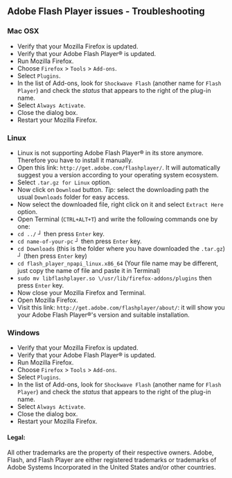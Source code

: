 ## Adobe Flash Player issues - Troubleshooting

### Mac OSX
* Verify that your Mozilla Firefox is updated.
* Verify that your Adobe Flash Player® is updated.
* Run Mozilla Firefox.
* Choose `Firefox` > `Tools` > `Add-ons`.
* Select `Plugins`.
* In the list of Add-ons, look for `Shockwave Flash` (another name for `Flash Player`) and check the _status_ that appears to the right of the plug-in name.
* Select `Always Activate`.
* Close the dialog box.
* Restart your Mozilla Firefox.

### Linux
* Linux is not supporting Adobe Flash Player® in its store anymore. Therefore you have to install it manually.
* Open this link: `http://get.adobe.com/flashplayer/`. It will automatically suggest you a version according to your operating system ecosystem.
* Select `.tar.gz for Linux` option.
* Now click on `Download` button. _Tip:_ select the downloading path the usual `Downloads` folder for easy access.
* Now select the downloaded file, right click on it and select `Extract Here` option.
* Open Terminal (`CTRL+ALT+T`) and write the following commands one by one:
* `cd ../` ┘ then press `Enter` key.
* `cd name-of-your-pc` ┘ then press `Enter` key.
* `cd Downloads` (this is the folder where you have downloaded the `.tar.gz`) ┘ (then press `Enter` key)
* `cd flash_player_npapi_linux.x86_64` (Your file name may be different, just copy the name of file and paste it in Terminal)
* `sudo mv libflashplayer.so \/usr/lib/firefox-addons/plugins` then press `Enter` key.
* Now close your Mozilla Firefox and Terminal.
* Open Mozilla Firefox. 
* Visit this link: `http://get.adobe.com/flashplayer/about/`: it will show you your Adobe Flash Player®'s version and suitable installation.

### Windows
* Verify that your Mozilla Firefox is updated.
* Verify that your Adobe Flash Player® is updated.
* Run Mozilla Firefox.
* Choose `Firefox` > `Tools` > `Add-ons`.
* Select `Plugins`.
* In the list of Add-ons, look for `Shockwave Flash` (another name for `Flash Player`) and check the _status_ that appears to the right of the plug-in name.
* Select `Always Activate`.
* Close the dialog box.
* Restart your Mozilla Firefox.

#### Legal:
All other trademarks are the property of their respective owners.
Adobe, Flash, and Flash Player are either registered trademarks or trademarks of Adobe Systems Incorporated in the United States and/or other countries.